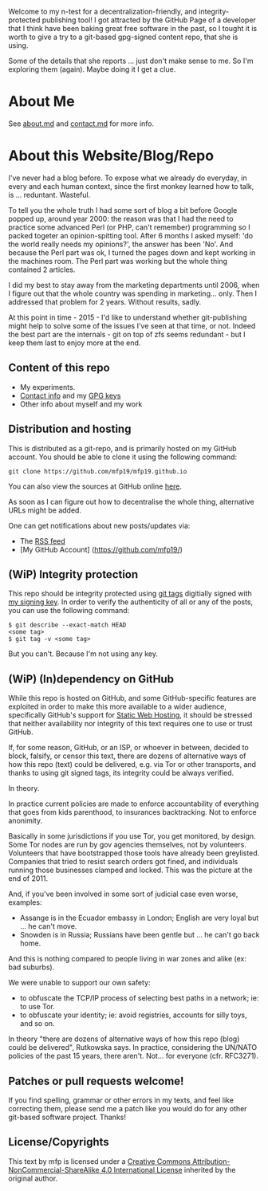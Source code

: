 Welcome to my n-test for a decentralization-friendly, and integrity-protected publishing tool!
I got attracted by the GitHub Page of a developer that I think have been 
baking great free software in the past, so I tought it is worth to give a try to 
a git-based gpg-signed content repo, that she is using.

Some of the details that she reports ... just don't make sense to me. 
So I'm exploring them (again). Maybe doing it I get a clue.


About Me
=========

See [about.md](/about.md) and [contact.md](/contact.md) for more info.


About this Website/Blog/Repo
============================

I've never had a blog before. To expose what we already
do everyday, in every and each human context, since the first monkey
learned how to talk, is ... reduntant. Wasteful.

To tell you the whole truth I had some sort of blog a bit before 
Google popped up, around year 2000: the reason was that I had 
the need to practice some advanced Perl (or PHP, can't remember) 
programming so I packed togeter an opinion-spitting tool. 
After 6 months I asked myself: 'do the world really needs my opinions?', 
the answer has been 'No'. And because the Perl part was ok, 
I turned the pages down and kept working in the machines room.
The Perl part was working but the whole thing contained 2 articles.

I did my best to stay away from the marketing departments until 2006,
when I figure out that the whole country was spending in marketing... only.
Then I addressed that problem for 2 years. Without results, sadly.

At this point in time - 2015 - I'd like to understand whether git-publishing 
might help to solve some of the issues I've seen at that time, or not. 
Indeed the best part are the internals - git on top of zfs seems redundant - 
but I keep them last to enjoy more at the end.


Content of this repo
---------------------

* My experiments.
* [Contact info](/contact.md) and my [GPG keys](/keys.md)
* Other info about myself and my work


Distribution and hosting
------------------------------

This is distributed as a git-repo, and is primarily hosted on my
GitHub account. You should be able to clone it using the following command:

    git clone https://github.com/mfp19/mfp19.github.io

You can also view the sources at GitHub online
[here](https://github.com/mfp19/mfp19.github.io).

As soon as I can figure out how to decentralise the whole thing, alternative URLs might be added.

One can get notifications about new posts/updates via:

* The [RSS feed](/feed.xml)
* [My GitHub Account] (https://github.com/mfp19/)


(WiP) Integrity protection
--------------------------

This repo should be integrity protected using [git
tags](https://www.kernel.org/pub/software/scm/git/docs/git-tag.html) digitially
signed with [my signing key](/keys/). In order to verify the
authenticity of all or any of the posts, you can use the following command:

    $ git describe --exact-match HEAD
    <some tag>
    $ git tag -v <some tag>

But you can't. Because I'm not using any key.


(WiP) (In)dependency on GitHub
------------------------------

While this repo is hosted on GitHub, and some GitHub-specific features are
exploited in order to make this more available to a wider audience,
specifically GitHub's support for [Static Web
Hosting](https://pages.github.com/), it should be stressed that neither
availability nor integrity of this text requires one to use or trust GitHub.

If, for some reason, GitHub, or an ISP, or whoever in between, decided to
block, falsify, or censor this text, there are dozens of alternative ways of
how this repo (text) could be delivered, e.g. via Tor or other transports, and
thanks to using git signed tags, its integrity could be always verified.

In theory.

In practice current policies are made to enforce accountability of everything that goes
from kids parenthood, to insurances backtracking. Not to enforce anonimity.

Basically in some jurisdictions if you use Tor, you get monitored, by design. 
Some Tor nodes are run by gov agencies themselves, not by volunteers.
Volunteers that have bootstrapped those tools have already been greylisted.
Companies that tried to resist search orders got fined, and individuals running those
businesses clamped and locked. This was the picture at the end of 2011.

And, if you've been involved in some sort of judicial case even worse, examples:
* Assange is in the Ecuador embassy in London; English are very loyal but ... he can't move.
* Snowden is in Russia; Russians have been gentle but ... he can't go back home.

And this is nothing compared to people living in war zones and alike (ex: bad suburbs). 

We were unable to support our own safety:

* to obfuscate the TCP/IP process of selecting best paths in a network; ie: to use Tor.
* to obfuscate your identity; ie: avoid registries, accounts for silly toys, and so on.

In theory "there are dozens of alternative ways of how this repo (blog) could be delivered",
Rutkowska says. In practice, considering the UN/NATO policies of the past 15 years, there aren't. 
Not... for everyone (cfr. RFC3271). 


Patches or pull requests welcome!
----------------------------------

If you find spelling, grammar or other errors in my texts, and feel like
correcting them, please send me a patch like you would do for any other
git-based software project. Thanks!


License/Copyrights
-------------------

This text by mfp is licensed under a [Creative Commons
Attribution-NonCommercial-ShareAlike 4.0 International
License](http://creativecommons.org/licenses/by-nc-sa/4.0/)
inherited by the original author.

